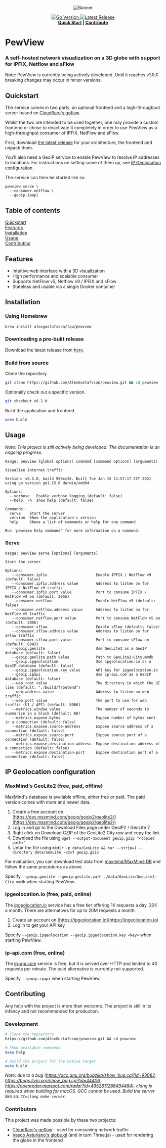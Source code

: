 <p align="center">
  <img src=".github/banner.png" alt="Banner">
</p>
<p align="center">
  <a href="https://github.com/AlexGustafsson/pewview/blob/master/go.mod">
    <img src="https://shields.io/github/go-mod/go-version/AlexGustafsson/pewview" alt="Go Version" />
  </a>
  <a href="https://github.com/AlexGustafsson/pewview/releases">
    <img src="https://flat.badgen.net/github/release/AlexGustafsson/pewview" alt="Latest Release" />
  </a>
  <br>
  <strong><a href="#quickstart">Quick Start</a> | <a href="#contribute">Contribute</a> </strong>
</p>

# PewView
### A self-hosted network visualization on a 3D globe with support for IPFIX, Netflow and sFlow

Note: PewView is currently being actively developed. Until it reaches v1.0.0 breaking changes may occur in minor versions.

## Quickstart
<a name="quickstart"></a>

The service comes in two parts, an optional frontend and a high-throughput server based on [Cloudflare's goflow](https://github.com/cloudflare/goflow).

Whilst the two are intended to be used together, one may provide a custom frontend or chose to deactivate it completely in order to use PewView as a high-throughput consumer of IPFIX, NetFlow and sFlow.

First, download [the latest release](https://github.com/AlexGustafsson/pewview/releases) for your architecture, the frontend and unpack them.

You'll also need a GeoIP service to enable PewView to resolve IP addresses to locations. For instructions on setting some of them up, see [IP Geolocation configuration](#geoip).

The service can then be started like so:

```
pewview serve \
  --consumer.netflow \
  --geoip.ipapi
```

## Table of contents

[Quickstart](#quickstart)<br/>
[Features](#features)<br />
[Installation](#installation)<br />
[Usage](#usage)<br />
[Contributing](#contributing)

<a id="features"></a>
## Features

* Intuitive web interface with a 3D visualization
* High performance and scalable consumer
* Supports NetFlow v5, Netflow v9 / IPFIX and sFlow
* Stateless and usable via a single Docker container

<a id="installation"></a>
## Installation

### Using Homebrew

```sh
brew install alexgustafsson/tap/pewview
```

### Downloading a pre-built release

Download the latest release from [here](https://github.com/AlexGustafsson/pewview/releases).

### Build from source

Clone the repository.

```sh
git clone https://github.com/AlexGustafsson/pewview.git && cd pewview
```

Optionally check out a specific version.

```sh
git checkout v0.2.0
```

Build the application and frontend.

```sh
make build
```

## Usage
<a name="usage"></a>

_Note: This project is still actively being developed. The documentation is an ongoing progress._

```
Usage: pewview [global options] command [command options] [arguments]

Visualize internet traffic

Version: v0.2.0, build 920cc38. Built Tue Jan 19 11:57:17 CET 2021 using go version go1.15.6 darwin/amd64

Options:
  --verbose   Enable verbose logging (default: false)
  --help, -h  show help (default: false)

Commands:
  serve    Start the server
  version  Show the application's version
  help     Shows a list of commands or help for one command

Run 'pewview help command' for more information on a command.
```

### Serve

```
Usage: pewview serve [options] [arguments]

Start the server

Options:
   --consumer.ipfix                      Enable IPFIX / NetFlow v9 (default: false)
   --consumer.ipfix.address value        Address to listen on for IPFIX / NetFlow v9 traffic
   --consumer.ipfix.port value           Port to consume IPFIX / NetFlow v9 on (default: 2055)
   --consumer.netflow                    Enable NetFlow v5 (default: false)
   --consumer.netflow.address value      Address to listen on for NetFlow v5 traffic
   --consumer.netflow.port value         Port to consume NetFlow v5 on (default: 2056)
   --consumer.sflow                      Enable sFlow (default: false)
   --consumer.sflow.address value        Address to listen on for sFlow traffic
   --consumer.sflow.port value           Port to consume sFlow on (default: 6343)
   --geoip.geolite                       Use GeoLite2 as a GeoIP database (default: false)
   --geoip.geolite.path value            Path to GeoLite2-City.mmdb
   --geoip.ipgeolocation                 Use ipgeolocation.io as a GeoIP database (default: false)
   --geoip.ipgeolocation.key value       API key for ipgeolocation.io
   --geoip.ipapi                         Use ip-api.com as a GeoIP database (default: false)
   --web.root value                      The directory in which the UI lies (default: "./build/frontend")
   --web.address value                   Address to listen on web traffic
   --web.port value                      The port to use for web traffic (UI / API) (default: 8080)
   --metrics.window value                The number of seconds to summarize in a block (default: 60)
   --metrics.expose.bytes                Expose number of bytes sent in a connection (default: false)
   --metrics.expose.source-address       Expose source address of a connection (default: false)
   --metrics.expose.source-port          Expose source port of a connection (default: false)
   --metrics.expose.destination-address  Expose destination address of a connection (default: false)
   --metrics.expose.destination-port     Expose destination port of a connection (default: false)
```

## IP Geolocation configuration
<a name="geoip"></a>

### MaxMind's GeoLite2 (free, paid, offline)

MaxMind's database is available offline, either free or paid. The paid version comes with more and newer data.

1. Create a free account on [https://dev.maxmind.com/geoip/geoip2/geolite2/](https://dev.maxmind.com/geoip/geoip2/geolite2/)
2. Log in and go to the Download Files page under GeoIP2 / GeoLite 2
3. Right click on Download GZIP of the GeoLite2 City row and copy the link
4. Download the file using `wget --output-document geoip.gzip "<copied path>"`
5. Untar the file using `mkdir -p data/GeoLite && tar --strip=1 --directory data/GeoLite -xzvf geoip.gzip`

For evaluation, you can download test data from [maxmind/MaxMind-DB](https://github.com/maxmind/MaxMind-DB/blob/c46c33c3c598c648013e2aa7458f8492f4ecfcce/test-data/GeoIP2-City-Test.mmdb) and follow the same procedures as above.

Specify `--geoip.geolite --geoip.geolite.path ./data/GeoLite/GeoLite2-City.mmdb` when starting PewView.

### ipgeolocation.io (free, paid, online)

The [ipgeolocation.io](https://ipgeolocation.io) service has a free tier offering 1K requests a day, 30K a month. There are alternatives for up to 20M requests a month.

1. Create an account on [https://ipgeolocation.io](https://ipgeolocation.io)
2. Log in to get your API key

Specify `--geoip.ipgeolocation --geoip.ipgeolocation.key <key>` when starting PewView.

### ip-api.com (free, online)

The [ip-api.com](https://ip-api.com) service is free, but it is served over HTTP and limited to 40 requests per minute. The paid alternative is currently not supported.

Specify `--geoip.ipapi` when starting PewView.

## Contributing
<a name="contributing"></a>

Any help with the project is more than welcome. The project is still in its infancy and not recommended for production.

### Development

```sh
# Clone the repository
https://github.com/AlexGustafsson/pewview.git && cd pewview

# Show available commands
make help

# Build the project for the native target
make build
```

_Note: due to a bug (https://gcc.gnu.org/bugzilla/show_bug.cgi?id=93082, https://bugs.llvm.org/show_bug.cgi?id=44406, https://openradar.appspot.com/radar?id=4952611266494464), clang is required when building for macOS. GCC cannot be used. Build the server like so: `CC=clang make server`._

### Contributors

This project was made possible by these two projects:

* [Cloudflare's goflow](https://github.com/cloudflare/goflow) - used for consuming network traffic
* [Vasco Asturiano's globe.gl](https://github.com/vasturiano/globe.gl) (and in turn Three.js) - used for rendering the globe in the frontend
